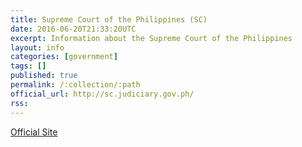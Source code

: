 ```yaml
---
title: Supreme Court of the Philippines (SC)
date: 2016-06-20T21:33:20UTC
excerpt: Information about the Supreme Court of the Philippines
layout: info
categories: [government]
tags: []
published: true
permalink: /:collection/:path
official_url: http://sc.judiciary.gov.ph/
rss:
---
```


[Official Site](page.official_url)

